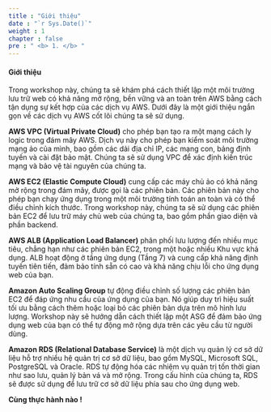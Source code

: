 ```yaml
---
title : "Giới thiệu"
date : "`r Sys.Date()`"
weight : 1
chapter : false
pre : " <b> 1. </b> "
---
```


#### Giới thiệu
Trong workshop này, chúng ta sẽ khám phá cách thiết lập một môi trường lưu trữ web có khả năng mở rộng, bền vững và an toàn trên AWS bằng cách tận dụng sự kết hợp của các dịch vụ AWS. Dưới đây là một giới thiệu ngắn gọn về các dịch vụ AWS cốt lõi chúng ta sẽ sử dụng.

**AWS VPC (Virtual Private Cloud)** cho phép bạn tạo ra một mạng cách ly logic trong đám mây AWS. Dịch vụ này cho phép bạn kiểm soát môi trường mạng ảo của mình, bao gồm các dải địa chỉ IP, các mạng con, bảng định tuyến và cài đặt bảo mật. Chúng ta sẽ sử dụng VPC để xác định kiến trúc mạng và bảo vệ tài nguyên của chúng ta.

**AWS EC2 (Elastic Compute Cloud)** cung cấp các máy chủ ảo có khả năng mở rộng trong đám mây, được gọi là các phiên bản. Các phiên bản này cho phép bạn chạy ứng dụng trong một môi trường tính toán an toàn và có thể điều chỉnh kích thước. Trong workshop này, chúng ta sẽ sử dụng các phiên bản EC2 để lưu trữ máy chủ web của chúng ta, bao gồm phần giao diện và phần backend.

**AWS ALB (Application Load Balancer)** phân phối lưu lượng đến nhiều mục tiêu, chẳng hạn như các phiên bản EC2, trong một hoặc nhiều Khu vực khả dụng. ALB hoạt động ở tầng ứng dụng (Tầng 7) và cung cấp khả năng định tuyến tiên tiến, đảm bảo tính sẵn có cao và khả năng chịu lỗi cho ứng dụng web của bạn.

**Amazon Auto Scaling Group** tự động điều chỉnh số lượng các phiên bản EC2 để đáp ứng nhu cầu của ứng dụng của bạn. Nó giúp duy trì hiệu suất tối ưu bằng cách thêm hoặc loại bỏ các phiên bản dựa trên mô hình lưu lượng. Workshop này sẽ hướng dẫn cách thiết lập một ASG để đảm bảo ứng dụng web của bạn có thể tự động mở rộng dựa trên các yêu cầu từ người dùng.

**Amazon RDS (Relational Database Service)** là một dịch vụ quản lý cơ sở dữ liệu hỗ trợ nhiều hệ quản trị cơ sở dữ liệu, bao gồm MySQL, Microsoft SQL, PostgreSQL và Oracle. RDS tự động hóa các nhiệm vụ quản trị tốn thời gian như sao lưu, quản lý bản vá và mở rộng. Trong cấu hình của chúng ta, RDS sẽ được sử dụng để lưu trữ cơ sở dữ liệu phía sau cho ứng dụng web.

**Cùng thực hành nào !**